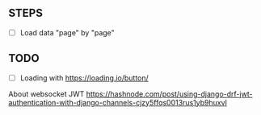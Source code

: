 ## STEPS

- [ ] Load data "page" by "page"

## TODO

- [ ] Loading with https://loading.io/button/


About websocket JWT
https://hashnode.com/post/using-django-drf-jwt-authentication-with-django-channels-cjzy5ffqs0013rus1yb9huxvl